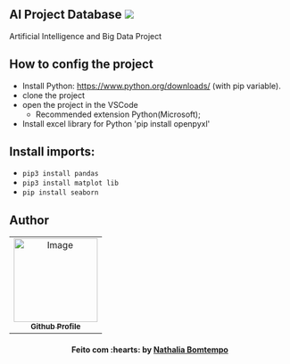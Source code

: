 ## AI Project Database <img src="https://img.shields.io/badge/In Progress-F2D35B?style=for-the-badge" target="_blank"></a>

Artificial Intelligence and Big Data Project

## How to config the project

- Install Python: https://www.python.org/downloads/  (with pip variable).
- clone the project
- open the project in the VSCode
    - Recommended extension Python(Microsoft);
- Install excel library for Python 'pip install openpyxl'

## Install imports:

- `pip3 install pandas`
- `pip3 install matplot lib`
- `pip install seaborn`

## Author
<table align="center">
    <tr>
        <td align="center">
            <a href="https://github.com/NathaliaBomtemp">
               <img src="https://user-images.githubusercontent.com/70415844/158703092-49a4ca70-a69c-45fb-8fba-886324e8e831.png" width="150px;" alt="Image" />
                <br />
                <sub><b>Github Profile</b></sub>
            </a>
        </td>    
    </tr>
</table>
<h4 align="center">
   Feito com :hearts: by  <a href="https://www.linkedin.com/in/nathalia-bomtempo/" target="_blank"> Nathalia Bomtempo </a>
</h4>

